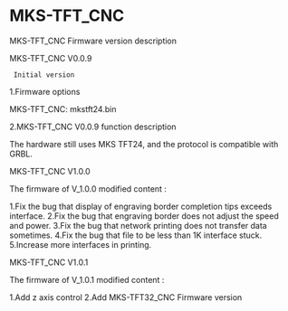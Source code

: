 # MKS-TFT_CNC
MKS-TFT_CNC Firmware version description

MKS-TFT_CNC V0.0.9

     Initial version
     
1.Firmware options

MKS-TFT_CNC: mkstft24.bin

2.MKS-TFT_CNC V0.0.9 function description

The hardware still uses MKS TFT24, and the protocol is compatible with GRBL.

MKS-TFT_CNC V1.0.0

The firmware of V_1.0.0 modified content :

1.Fix the bug that display  of engraving border completion tips exceeds interface.
2.Fix  the bug that engraving border does not adjust the speed and power.
3.Fix the bug that network printing does not transfer data sometimes.
4.Fix the bug that file to be less than 1K interface stuck.
5.Increase more interfaces in printing.

MKS-TFT_CNC V1.0.1

The firmware of V_1.0.1 modified content :

1.Add  z axis control 
2.Add MKS-TFT32_CNC Firmware version

